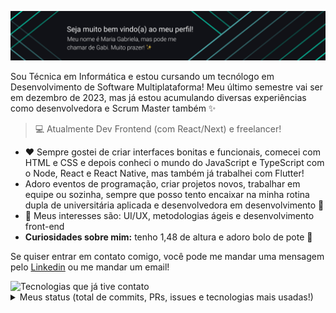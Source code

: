 <!-- ## Oiee, eu sou a Maria Gabriela, muito prazer! :sparkles: -->
<p align="center">
  <img alt="Banner de boas vindas" src="./banner.png" />
</p>

Sou Técnica em Informática e estou cursando um tecnólogo em Desenvolvimento de Software Multiplataforma! Meu último semestre vai ser em dezembro de 2023, mas já estou acumulando diversas experiências como desenvolvedora e Scrum Master também :sparkles: 
> :computer: Atualmente Dev Frontend (com React/Next) e freelancer!

- :heart: Sempre gostei de criar interfaces bonitas e funcionais, comecei com HTML e CSS e depois conheci o mundo do JavaScript e TypeScript com o Node, React e React Native, mas também já trabalhei com Flutter!
- Adoro eventos de programação, criar projetos novos, trabalhar em equipe ou sozinha, sempre que posso tento encaixar na minha rotina dupla de universitária aplicada e desenvolvedora em desenvolvimento 🥵
- :mag_right: Meus interesses são: UI/UX, metodologias ágeis e desenvolvimento front-end
- **Curiosidades sobre mim:** tenho 1,48 de altura e adoro bolo de pote :cake:

Se quiser entrar em contato comigo, você pode me mandar uma mensagem pelo [Linkedin](https://www.linkedin.com/in/mariagabrielareis/) ou me mandar um email!

<img alt="Tecnologias que já tive contato" src="https://user-images.githubusercontent.com/69374340/205496813-e43ccb6e-e913-4e41-ba52-00b9619520af.png" />

<details>
   <summary>Meus status (total de commits, PRs, issues e tecnologias mais usadas!)</summary>
    <p>
      <img height="160em" src="https://github-readme-stats.vercel.app/api/top-langs/?username=MariaGabrielaReis&layout=compact&langs_count=6&theme=dark&bg_color=111217&show_icons=true&langs_count=6&hide=jupyter%20notebook" alt="Minhas linguagens de programação" />
      <img height="160em" src="https://github-readme-stats.vercel.app/api/?username=MariaGabrielaReis&show_icons=true&title_color=fff&icon_color=4CA6A7&text_color=9f9f9f&bg_color=111217&hide=stars" alt="Status do GitHub" />
    </p>
</details>
